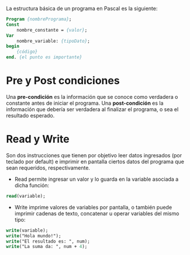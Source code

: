 La estructura básica de un programa en Pascal es la siguiente:
```pascal
Program {nombrePrograma};
Const
	nombre_constante = {valor};
Var
	nombre_variable: {tipoDato};
begin
	{código}
end. {el punto es importante}
```
# Pre y Post condiciones
Una **pre-condición** es la información que se conoce como verdadera o constante antes de iniciar el programa.
Una **post-condición** es la información que debería ser verdadera al finalizar el programa, o sea el resultado esperado.
# Read y Write
Son dos instrucciones que tienen por objetivo leer datos ingresados (por teclado por default) e imprimir en pantalla ciertos datos del programa que sean requeridos, respectivamente.

- Read permite ingresar un valor y lo guarda en la variable asociada a dicha función:
```pascal
read(variable);
```

- Write imprime valores de variables por pantalla, o también puede imprimir cadenas de texto, concatenar u operar variables del mismo tipo:
```pascal
write(variable);
write("Hola mundo!");
write("El resultado es: ", num);
write("La suma da: ", num + 4);
```